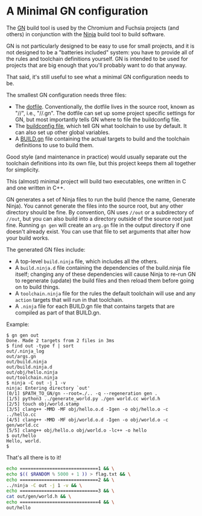 # A Minimal GN configuration

The [GN] build tool is used by the Chromium and Fuchsia projects (and others)
in conjunction with the [Ninja] build tool to build software.

GN is not particularly designed to be easy to use for small projects,
and it is not designed to be a "batteries included" system: you have
to provide all of the rules and toolchain definitions yourself. GN
is intended to be used for projects that are big enough that you'll
probably want to do that anyway.

That said, it's still useful to see what a minimal GN configuration
needs to be.

The smallest GN configuration needs three files:

* The [dotfile](.gn). Conventionally, the dotfile lives in the source root, 
  known as "//", i.e., "//.gn". The dotfile can set up some project
  specific settings for GN, but most importantly tells GN where to
  file the buildconfig file.
* The [buildconfig file](buildconfig.gn), which tell GN what toolchain 
  to use by default. It can also set up other global variables.
* A [BUILD.gn](BUILD.gn) file containing the actual targets to build 
  and the toolchain definitions to use to build them.

Good style (and maintenance in practice) would usually separate out the
toolchain definitions into its own file, but this project keeps them all
together for simplicity.

This (almost) minimal project will build two executables, one written in C
and one written in C++.

GN generates a set of Ninja files to run the build (hence the name,
Generate Ninja). You cannot generate the files into the source root, but any
other directory should be fine. By convention, GN uses `//out` or a
subdirectory of `//out`, but you can also build into a directory outside of
the source root just fine. Running `gn gen` will create an `arg.gn` file
in the output directory if one doesn't already exist. You can use that
file to set arguments that alter how your build works.

The generated GN files include:

* A top-level `build.ninja` file, which includes all the others.
* A `build.ninja.d` file containing the dependencies of the build.ninja file
  itself; changing any of these dependencies will cause Ninja to re-run GN
  to regenerate (update) the build files and then reload them before going
  on to build things.
* A `toolchain.ninja` file for the rules the default toolchain will use
  and any `action` targets that will run in that toolchain.
* A `.ninja` file for each BUILD.gn file that contains targets that are
  compiled as part of that BUILD.gn.

Example:

```
$ gn gen out
Done. Made 2 targets from 2 files in 3ms
$ find out -type f | sort
out/.ninja_log
out/args.gn
out/build.ninja
out/build.ninja.d
out/obj/hello.ninja
out/toolchain.ninja
$ ninja -C out -j 1 -v
ninja: Entering directory `out'
[0/1] $PATH_TO_GN/gn --root=./.. -q --regeneration gen .
[1/5] python3 ../generate_world.py ./gen world.cc world.h
[2/5] touch obj/world.stamp
[3/5] clang++ -MMD -MF obj/hello.o.d -Igen -o obj/hello.o -c ../hello.cc
[4/5] clang++ -MMD -MF obj/world.o.d -Igen -o obj/world.o -c gen/world.cc
[5/5] clang++ obj/hello.o obj/world.o -lc++ -o hello
$ out/hello
Hello, world.
$
```

That's all there is to it!

[GN]: https://gn.googlesource.com/gn
[Ninja]: https://ninja-build.org/


```bash
echo =============================1 && \
echo $(( $RANDOM % 5000 + 1 )) > flag.txt && \
echo =============================2 && \
../ninja -C out -j 1 -v && \
echo =============================3 && \
cat out/gen/world.h && \
echo =============================4 && \
out/hello
```
